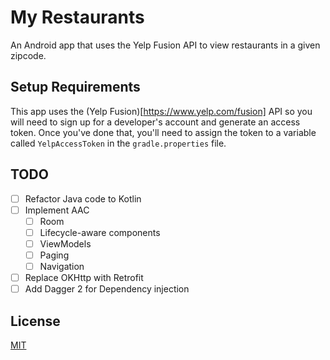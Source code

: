 # My Restaurants

An Android app that uses the Yelp Fusion API to view restaurants in a given zipcode.

## Setup Requirements

This app uses the (Yelp Fusion)[https://www.yelp.com/fusion] API so you will need to sign up for a developer's account and generate an access token.
Once you've done that, you'll need to assign the token to a variable called `YelpAccessToken` in the `gradle.properties` file. 

## TODO
- [ ] Refactor Java code to Kotlin
- [ ] Implement AAC
    - [ ] Room
    - [ ] Lifecycle-aware components
    - [ ] ViewModels
    - [ ] Paging
    - [ ] Navigation
- [ ] Replace OKHttp with Retrofit
- [ ] Add Dagger 2 for Dependency injection

## License
[MIT](https://choosealicense.com/licenses/mit/)